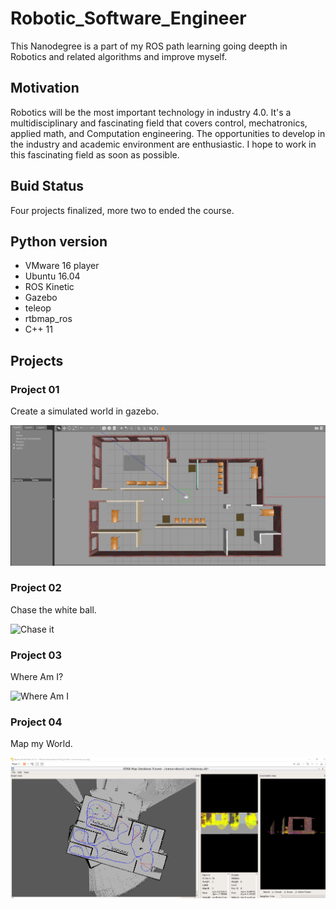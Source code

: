 # Robotic_Software_Engineer

This Nanodegree is a part of my ROS path learning going deepth in Robotics and related algorithms and improve myself.

## Motivation

Robotics will be the most important technology in industry 4.0. It's a multidisciplinary and fascinating field that covers control, mechatronics, applied math, and Computation engineering. The opportunities to develop in the industry and academic environment are enthusiastic. I hope to work in this fascinating field as soon as possible.


## Buid Status

Four projects finalized, more two to ended the course.

## Python version

- VMware 16 player 
- Ubuntu 16.04
- ROS Kinetic
- Gazebo
- teleop
- rtbmap_ros
- C++ 11

## Projects

### Project 01

Create a simulated world in gazebo.

![My Office](https://github.com/ricardpaschoeto/Robotic_Software_Engineer/blob/main/Project_01/myOffice.png)

### Project 02

Chase the white ball.

![Chase it](https://github.com/ricardpaschoeto/Robotic_Software_Engineer/blob/main/Project_02/Project_02.gif)

### Project 03

Where Am I?

![Where Am I](https://github.com/ricardpaschoeto/Robotic_Software_Engineer/blob/main/Project_03/Project_03.gif)

### Project 04

Map my World.

![Map](https://github.com/ricardpaschoeto/Robotic_Software_Engineer/blob/main/Project_04/Project_04.png)
